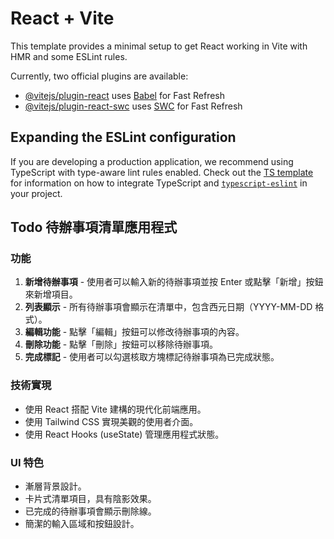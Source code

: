 # React + Vite

This template provides a minimal setup to get React working in Vite with HMR and some ESLint rules.

Currently, two official plugins are available:

- [@vitejs/plugin-react](https://github.com/vitejs/vite-plugin-react/blob/main/packages/plugin-react) uses [Babel](https://babeljs.io/) for Fast Refresh
- [@vitejs/plugin-react-swc](https://github.com/vitejs/vite-plugin-react/blob/main/packages/plugin-react-swc) uses [SWC](https://swc.rs/) for Fast Refresh

## Expanding the ESLint configuration

If you are developing a production application, we recommend using TypeScript with type-aware lint rules enabled. Check out the [TS template](https://github.com/vitejs/vite/tree/main/packages/create-vite/template-react-ts) for information on how to integrate TypeScript and [`typescript-eslint`](https://typescript-eslint.io) in your project.

## Todo 待辦事項清單應用程式

### 功能
1. **新增待辦事項** - 使用者可以輸入新的待辦事項並按 Enter 或點擊「新增」按鈕來新增項目。
2. **列表顯示** - 所有待辦事項會顯示在清單中，包含西元日期（YYYY-MM-DD 格式）。
3. **編輯功能** - 點擊「編輯」按鈕可以修改待辦事項的內容。
4. **刪除功能** - 點擊「刪除」按鈕可以移除待辦事項。
5. **完成標記** - 使用者可以勾選核取方塊標記待辦事項為已完成狀態。

### 技術實現
* 使用 React 搭配 Vite 建構的現代化前端應用。
* 使用 Tailwind CSS 實現美觀的使用者介面。
* 使用 React Hooks (useState) 管理應用程式狀態。

### UI 特色
* 漸層背景設計。
* 卡片式清單項目，具有陰影效果。
* 已完成的待辦事項會顯示刪除線。
* 簡潔的輸入區域和按鈕設計。
